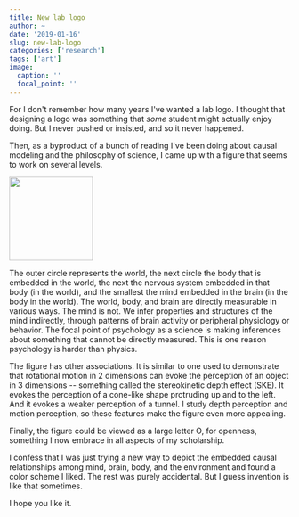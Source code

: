 ```yaml
---
title: New lab logo
author: ~
date: '2019-01-16'
slug: new-lab-logo
categories: ['research']
tags: ['art']
image:
  caption: ''
  focal_point: ''
---
```


For I don't remember how many years I've wanted a lab logo.
I thought that designing a logo was something that *some* student might actually enjoy doing.
But I never pushed or insisted, and so it never happened.

Then, as a byproduct of a bunch of reading I've been doing about causal modeling and the philosophy of science, I came up with a figure that seems to work on several levels.

<img src="../img/nested-causality.jpg.png" height=150px/>

The outer circle represents the world, the next circle the body that is embedded in the world, the next the nervous system embedded in that body (in the world), and the smallest the mind embedded in the brain (in the body in the world).
The world, body, and brain are directly measurable in various ways.
The mind is not.
We infer properties and structures of the mind indirectly, through patterns of brain activity or peripheral physiology or behavior.
The focal point of psychology as a science is making inferences about something that cannot be directly measured.
This is one reason psychology is harder than physics.

The figure has other associations.
It is similar to one used to demonstrate that rotational motion in 2 dimensions can evoke the perception of an object in 3 dimensions -- something called the stereokinetic depth effect (SKE).
It evokes the perception of a cone-like shape protruding up and to the left.
And it evokes a weaker perception of a tunnel.
I study depth perception and motion perception, so these features make the figure even more appealing. 

Finally, the figure could be viewed as a large letter O, for openness, something I now embrace in all aspects of my scholarship.

I confess that I was just trying a new way to depict the embedded causal relationships among mind, brain, body, and the environment and found a color scheme I liked.
The rest was purely accidental.
But I guess invention is like that sometimes.

I hope you like it.

